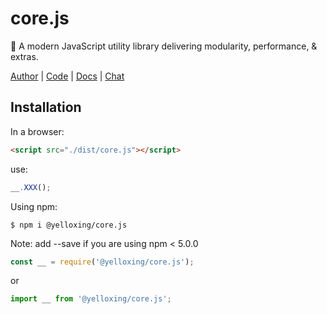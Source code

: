 # core.js
🐠 A modern JavaScript utility library delivering modularity, performance, &amp; extras.

[Author](https://yelloxing.github.io/notebook) |
[Code](https://github.com/yelloxing/core.js) |
[Docs](https://yelloxing.github.io/core.js) |
[Chat](https://github.com/yelloxing/core.js/issues)

## Installation

In a browser:
```html
<script src="./dist/core.js"></script>
```

use:
```js
__.XXX();
```

Using npm:
```shell
$ npm i @yelloxing/core.js
```

Note: add --save if you are using npm < 5.0.0

```js
const __ = require('@yelloxing/core.js');
```

or

```js
import __ from '@yelloxing/core.js';
```
